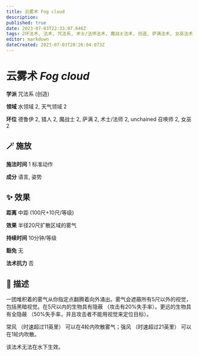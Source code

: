 ```yaml
---
title: 云雾术 Fog cloud
description: 
published: true
date: 2023-07-03T22:33:07.646Z
tags: 2环法术, 法术, 咒法系, 术士/法师法术, 魔战士法术, 创造, 萨满法术, 女巫法术, 猎人法术, unchained 召唤师法术, 德鲁伊法术, 水领域, 天气领域
editor: markdown
dateCreated: 2023-07-03T20:26:04.073Z
---
```


# **云雾术** *Fog cloud*

**学派** 咒法系 (创造) 

**领域** 水领域 2, 天气领域 2

**环位** 德鲁伊 2, 猎人 2, 魔战士 2, 萨满 2, 术士/法师 2, unchained 召唤师 2, 女巫 2

## 🪄 施放

**施法时间** 1 标准动作

**成分** 语言, 姿势

## ✨ 效果  

**距离** 中距 (100尺+10尺/等级) 

**效果** 半径20尺扩散区域的雾气 

**持续时间** 10分钟/等级 

**豁免** 无

**法术抗力** 否

## 📖 描述

一团堆积着的雾气从你指定点翻腾着向外涌出。雾气会遮蔽所有5尺以外的视觉，包括黑暗视觉。在5尺以内的生物具有隐蔽 （攻击有20%失手率）。更远的生物具有全隐蔽 （50%失手率，并且攻击者不能用视觉来定位目标）。

常风 （时速超过11英里） 可以在4轮内吹散雾气；强风 （时速超过21英里） 可以在1轮内吹散。

该法术无法在水下生效。
    